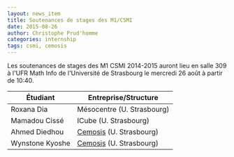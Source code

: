 ```yaml
---
layout: news_item
title: Soutenances de stages des M1/CSMI
date: 2015-08-26
author: Christophe Prud'homme
categories: internship
tags: csmi, cemosis
---
```


Les soutenances de stages des M1 CSMI 2014-2015 auront lieu en salle 309 à l'UFR Math Info de l'Université de Strasbourg le mercredi 26 août à partir de 10:40.

| Étudiant | Entreprise/Structure | 
|----------|----------------------|
| Roxana Dia | Mésocentre (U. Strasbourg) |
| Mamadou Cissé | ICube (U. Strasbourg) |
| Ahmed Diedhou | [Cemosis](http://www.cemosis.fr) (U. Strasbourg) |
| Wynstone Kyoshe | [Cemosis](http://www.cemosis.fr) (U. Strasbourg) |


